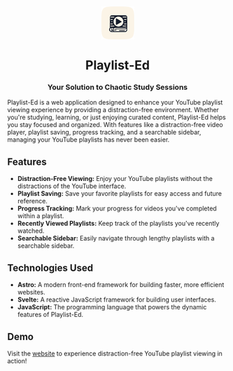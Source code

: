 <div align="center">
<img src="public/images/logo-background.svg" width="75">

<h1> Playlist-Ed </h1>

<h3> Your Solution to Chaotic Study Sessions</h3>

</div>

Playlist-Ed is a web application designed to enhance your YouTube playlist viewing experience by providing a distraction-free environment. Whether you're studying, learning, or just enjoying curated content, Playlist-Ed helps you stay focused and organized. With features like a distraction-free video player, playlist saving, progress tracking, and a searchable sidebar, managing your YouTube playlists has never been easier.

## Features

- **Distraction-Free Viewing:** Enjoy your YouTube playlists without the distractions of the YouTube interface.
- **Playlist Saving:** Save your favorite playlists for easy access and future reference.
- **Progress Tracking:** Mark your progress for videos you've completed within a playlist.
- **Recently Viewed Playlists:** Keep track of the playlists you've recently watched.
- **Searchable Sidebar:** Easily navigate through lengthy playlists with a searchable sidebar.

## Technologies Used

- **Astro:** A modern front-end framework for building faster, more efficient websites.
- **Svelte:** A reactive JavaScript framework for building user interfaces.
- **JavaScript:** The programming language that powers the dynamic features of Playlist-Ed.

## Demo
Visit the [website](https://playlist-ed.netlify.app) to experience distraction-free YouTube playlist viewing in action!
